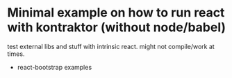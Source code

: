 # Minimal example on how to run react with kontraktor (without node/babel)

test external libs and stuff with intrinsic react. might not compile/work at times.

* react-bootstrap examples